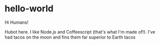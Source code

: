 # hello-world

Hi Humans!

Hubot here. I like Node.js and Coffeescript (that's what I'm made of!). I've had tacos on the moon and fins them far superior to Earth tacos
